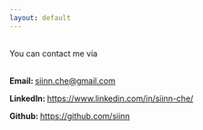 ```yaml
---
layout: default
---
```

<div class="card" align="left">
<!--
<div class="m1">Thanks!</div>
<div class="m2">for reaching out.</div>
-->

<br>
You can contact me via
<br>
<br>

<b>Email: </b> <a href="mailto:siin.che@gmail.com"> siinn.che@gmail.com</a>
<br>

<b>LinkedIn: </b>
<a href="https://www.linkedin.com/in/siinn-che/">https://www.linkedin.com/in/siinn-che/</a>
<br>

<b>Github: </b>
<a href="https://github.com/siinn">https://github.com/siinn</a>
<br>

<!--
<a href="/pdf/resume.pdf"><boxed_big>Resume </boxed_big></a>
</div>
<div class="card" align="center">
<br><div style="font-size:25px;font-weight:600;margin:10px 0px 10px 0px">
.<span style="margin-left:0.8em"></span>.<span style="margin-left:0.8em"></span>.</div>
</div>
-->

